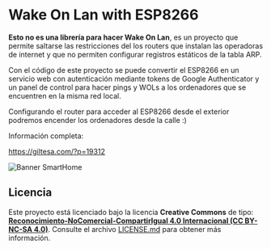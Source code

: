# Wake On Lan with ESP8266

**Esto no es una librería para hacer Wake On Lan**, es un proyecto que permite saltarse las restricciones del los routers que instalan las operadoras de internet y que no permiten configurar registros estáticos de la tabla ARP.

Con el código de este proyecto se puede convertir el ESP8266 en un servicio web con autenticación mediante tokens de Google Authenticator y un panel de control para hacer pings y WOLs a los ordenadores que se encuentren en la misma red local.

Configurando el router para acceder al ESP8266 desde el exterior podremos encender los ordenadores desde la calle :)

Información completa:

https://giltesa.com/?p=19312


![Banner SmartHome](https://raw.githubusercontent.com/giltesa/ESP8266_WOL/master/banner.png)


## Licencia

Este proyecto está licenciado bajo la licencia **Creative Commons** de tipo: **[Reconocimiento-NoComercial-CompartirIgual 4.0 Internacional (CC BY-NC-SA 4.0)](https://creativecommons.org/licenses/by-nc-sa/3.0/deed.es_ES)**. Consulte el archivo [LICENSE.md](LICENSE.md) para obtener más información.